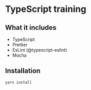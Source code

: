 # TypeScript training

## What it includes

- TypeScript
- Prettier
- EsLint (@typescript-eslint)
- Mocha 

## Installation

```
yarn install
```

